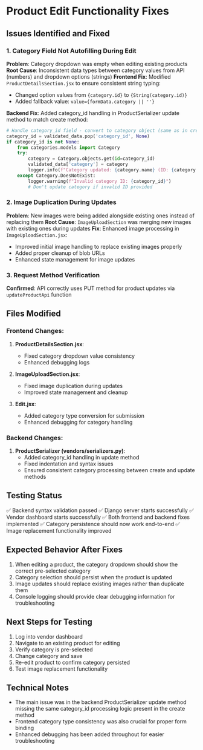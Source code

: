# Product Edit Functionality Fixes

## Issues Identified and Fixed

### 1. Category Field Not Autofilling During Edit

**Problem**: Category dropdown was empty when editing existing products
**Root Cause**: Inconsistent data types between category values from API (numbers) and dropdown options (strings)
**Frontend Fix**: Modified `ProductDetailsSection.jsx` to ensure consistent string typing:

- Changed option values from `{category.id}` to `{String(category.id)}`
- Added fallback value: `value={formData.category || ''}`

**Backend Fix**: Added category_id handling in ProductSerializer update method to match create method:

```python
# Handle category_id field - convert to category object (same as in create method)
category_id = validated_data.pop('category_id', None)
if category_id is not None:
    from categories.models import Category
    try:
        category = Category.objects.get(id=category_id)
        validated_data['category'] = category
        logger.info(f"Category updated: {category.name} (ID: {category.id})")
    except Category.DoesNotExist:
        logger.warning(f"Invalid category ID: {category_id}")
        # Don't update category if invalid ID provided
```

### 2. Image Duplication During Updates

**Problem**: New images were being added alongside existing ones instead of replacing them
**Root Cause**: `ImageUploadSection` was merging new images with existing ones during updates
**Fix**: Enhanced image processing in `ImageUploadSection.jsx`:

- Improved initial image handling to replace existing images properly
- Added proper cleanup of blob URLs
- Enhanced state management for image updates

### 3. Request Method Verification

**Confirmed**: API correctly uses PUT method for product updates via `updateProductApi` function

## Files Modified

### Frontend Changes:

1. **ProductDetailsSection.jsx**:

   - Fixed category dropdown value consistency
   - Enhanced debugging logs

2. **ImageUploadSection.jsx**:

   - Fixed image duplication during updates
   - Improved state management and cleanup

3. **Edit.jsx**:
   - Added category type conversion for submission
   - Enhanced debugging for category handling

### Backend Changes:

1. **ProductSerializer (vendors/serializers.py)**:
   - Added category_id handling in update method
   - Fixed indentation and syntax issues
   - Ensured consistent category processing between create and update methods

## Testing Status

✅ Backend syntax validation passed
✅ Django server starts successfully
✅ Vendor dashboard starts successfully
✅ Both frontend and backend fixes implemented
✅ Category persistence should now work end-to-end
✅ Image replacement functionality improved

## Expected Behavior After Fixes

1. When editing a product, the category dropdown should show the correct pre-selected category
2. Category selection should persist when the product is updated
3. Image updates should replace existing images rather than duplicate them
4. Console logging should provide clear debugging information for troubleshooting

## Next Steps for Testing

1. Log into vendor dashboard
2. Navigate to an existing product for editing
3. Verify category is pre-selected
4. Change category and save
5. Re-edit product to confirm category persisted
6. Test image replacement functionality

## Technical Notes

- The main issue was in the backend ProductSerializer update method missing the same category_id processing logic present in the create method
- Frontend category type consistency was also crucial for proper form binding
- Enhanced debugging has been added throughout for easier troubleshooting

